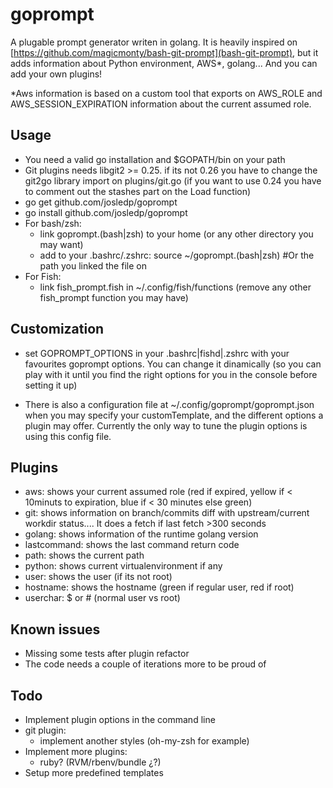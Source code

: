 # goprompt

A plugable prompt generator writen in golang. It is heavily inspired on
[https://github.com/magicmonty/bash-git-prompt](bash-git-prompt), but it adds
information about Python environment, AWS*, golang... And you can add your
own plugins!

*Aws information is based on a custom tool that exports on AWS_ROLE and
AWS_SESSION_EXPIRATION information about the current assumed role.

## Usage

* You need a valid go installation and $GOPATH/bin on your path
* Git plugins needs libgit2 >= 0.25. if its not 0.26 you have to change the git2go
 library import on plugins/git.go (if you want to use 0.24 you have to comment
 out the stashes part on the Load function)
* go get github.com/josledp/goprompt
* go install github.com/josledp/goprompt
* For bash/zsh:
  * link goprompt.(bash|zsh) to your home (or any other directory you may want)
  * add to your .bashrc/.zshrc:
    source ~/goprompt.(bash|zsh) #Or the path you linked the file on
* For Fish:
  * link fish_prompt.fish in ~/.config/fish/functions (remove any other fish_prompt
    function you may have)

## Customization

* set GOPROMPT_OPTIONS in your .bashrc|fishd|.zshrc with your favourites
  goprompt options. You can change it dinamically (so you can play with it
  until you find the right options for you in the console before setting it up)

* There is also a configuration file at ~/.config/goprompt/goprompt.json when
  you may specify your customTemplate, and the different options a plugin may
  offer. Currently the only way to tune the plugin options is using this config
  file.

## Plugins

* aws: shows your current assumed role (red if expired, yellow if < 10minuts to
  expiration, blue if < 30 minutes else green)
* git: shows information on branch/commits diff with upstream/current workdir
  status.... It does a fetch if last fetch >300 seconds
* golang: shows information of the runtime golang version
* lastcommand: shows the last command return code
* path: shows the current path
* python: shows current virtualenvironment if any
* user: shows the user (if its not root)
* hostname: shows the hostname (green if regular user, red if root)
* userchar: $ or # (normal user vs root)

## Known issues
* Missing some tests after plugin refactor
* The code needs a couple of iterations more to be proud of

## Todo
* Implement plugin options in the command line
* git plugin:
  * implement another styles (oh-my-zsh for example)
* Implement more plugins:
  * ruby? (RVM/rbenv/bundle ¿?)
* Setup more predefined templates
